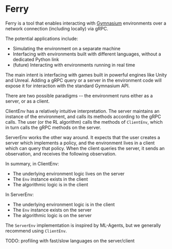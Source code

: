 # Ferry

Ferry is a tool that enables interacting with [Gymnasium](https://github.com/Farama-Foundation/Gymnasium) environments
over a network connection (including locally) via gRPC.

The potential applications include:

- Simulating the environment on a separate machine
- Interfacing with environments built with different languages, without a dedicated Python link
- (future) Interacting with environments running in real time

The main intent is interfacing with games built in powerful engines like Unity and Unreal.
Adding a gRPC query or a server in the environment code will expose it for interaction with the standard
Gymnasium API.

There are two possible paradigms -- the environment runs either as a server, or as a client.

ClientEnv has a relatively intuitive interpretation. The server maintains an instance of the environment, 
and calls its methods according to the gRPC calls. The user (or the RL algorithm) calls the methods of `ClientEnv`, 
which in turn calls the gRPC methods on the server.

ServerEnv works the other way around. It expects that the user creates a server which implements a policy, 
and the environment lives in a client which can query that policy. When the client queries the server, it sends an observation, 
and receives the following observation.


In summary, in ClientEnv:
- The underlying environment logic lives on the server
- The `Env` instance exists in the client
- The algorithmic logic is in the client

In ServerEnv:
- The underlying environment logic is in the client
- The `Env` instance exists on the server
- The algorithmic logic is on the server


The `ServerEnv` implementation is inspired by ML-Agents, but we generally recommend using `ClientEnv`.

TODO: profiling with fast/slow languages on the server/client